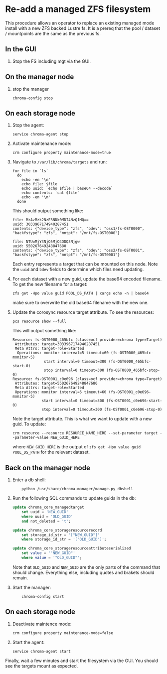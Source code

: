 # Re-add a managed ZFS filesystem

This procedure allows an operator to replace an existing managed mode install with a new ZFS backed Lustre fs. It is a prereq that the pool / dataset / mountpoints are the same as the previous fs.

## In the GUI

1.  Stop the FS including mgt via the GUI.

## On the manager node

1.  stop the manager

    ```shell
    chroma-config stop
    ```

## On each storage node

1.  Stop the agent:

    ```shell
    service chroma-agent stop
    ```

1.  Activate maintenance mode:

    ```shell
    crm configure property maintenance-mode=true
    ```

1.  Navigate to `/var/lib/chroma/targets` and run:

    ```shell
    for file in `ls`
      do
        echo -en '\n'
        echo file: $file
        echo uuid: `echo $file | base64 --decode`
        echo contents: `cat $file`
        echo -en '\n'
      done
    ```

    This should output something like:

    ```shell
    file: MzAzMzk2NzE3NDk0MDI4NzQ1MQ==
    uuid: 3033967174940287451
    contents: {"device_type": "zfs", "bdev": "oss1/fs-OST0000", "backfstype": "zfs", "mntpt": "/mnt/fs-OST0000"}

    file: NTUwMjY3NjQ5MjQ4ODQ3Njgw
    uuid: 550267649248847680
    contents: {"device_type": "zfs", "bdev": "oss2/fs-OST0001", "backfstype": "zfs", "mntpt": "/mnt/fs-OST0001"}
    ```

    Each entry represents a target that can be mounted on this node. Note the `uuid` and `bdev` fields to determine which files need updating.

1.  For each dataset with a new guid, update the base64 encoded filename. To get the new filename for a target:

    ```shell
    zfs get -Hpo value guid POOL_DS_PATH | xargs echo -n | base64
    ```

    make sure to overwrite the old base64 filename with the new one.

1.  Update the corosync resource target attribute. To see the resources:

    ```shell
    pcs resource show --full
    ```

    This will output something like:

    ```shell
    Resource: fs-OST0000_465bfc (class=ocf provider=chroma type=Target)
     Attributes: target=3033967174940287451
     Meta Attrs: target-role=Started
      Operations: monitor interval=5 timeout=60 (fs-OST0000_465bfc-monitor-5)
                  start interval=0 timeout=300 (fs-OST0000_465bfc-start-0)
                  stop interval=0 timeout=300 (fs-OST0000_465bfc-stop-0)
    Resource: fs-OST0001_c0e696 (class=ocf provider=chroma type=Target)
     Attributes: target=550267649248847680
     Meta Attrs: target-role=Started
     Operations: monitor interval=5 timeout=60 (fs-OST0001_c0e696-monitor-5)
                 start interval=0 timeout=300 (fs-OST0001_c0e696-start-0)
                 stop interval=0 timeout=300 (fs-OST0001_c0e696-stop-0)
    ```

    Note the target attribute. This is what we want to update with a new guid. To update:

    ```shell
    crm_resource --resource RESOURCE_NAME_HERE --set-parameter target --parameter-value NEW_GUID_HERE
    ```

    where `NEW_GUID_HERE` is the output of `zfs get -Hpo value guid POOL_DS_PATH` for the relevant dataset.

## Back on the manager node

1.  Enter a db shell:

    ```shell
        python /usr/share/chroma-manager/manage.py dbshell
    ```

1.  Run the following SQL commands to update guids in the db:

    ```sql
    update chroma_core_managedtarget
        set uuid = 'NEW_GUID'
        where uuid = 'OLD_GUID'
        and not_deleted = 't';

    update chroma_core_storageresourcerecord
        set storage_id_str = '["NEW_GUID"]'
        where storage_id_str = '["OLD_GUID"]';

    update chroma_core_storageresourceattributeserialized
        set value = '"NEW_GUID"'
        where value = '"OLD_GUID"';
    ```

    Note that `OLD_GUID` and `NEW_GUID` are the only parts of the command that should change. Everything else, including quotes and brakets should remain.

1.  Start the manager:

    ```shell
        chroma-config start
    ```

## On each storage node

1.  Deactivate maintence mode:

    ```shell
    crm configure property maintenance-mode=false
    ```

1.  Start the agent:

    ```shell
    service chroma-agent start
    ```

Finally, wait a few minutes and start the filesystem via the GUI. You should see the targets mount as expected.
